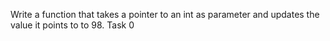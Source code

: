 Write a function that takes a pointer to an int as parameter and updates the value it points to to 98. Task 0

